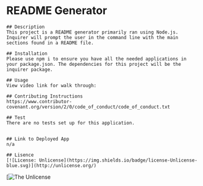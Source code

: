 # README Generator

    ## Description
    This project is a README generator primarily ran using Node.js. Inquirer will prompt the user in the command line with the main sections found in a README file.

    ## Installation
    Please use npm i to ensure you have all the needed applications in your package.json. The dependencies for this project will be the inquirer package.

    ## Usage
    View video link for walk through:

    ## Contributing Instructions
    https://www.contributor-covenant.org/version/2/0/code_of_conduct/code_of_conduct.txt

    ## Test
    There are no tests set up for this application.


    ## Link to Deployed App
    n/a

    ## Lisence
    [![License: Unlicense](https://img.shields.io/badge/license-Unlicense-blue.svg)](http://unlicense.org/)
[![The Unlicense](http://unlicense.org/)